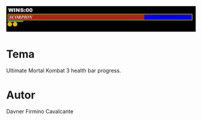 
<img src="/UMK3 health bar.png" alt="UMK3 health bar">

# Tema

Ultimate Mortal Kombat 3 health bar progress.

# Autor

Davner Firmino Cavalcante
